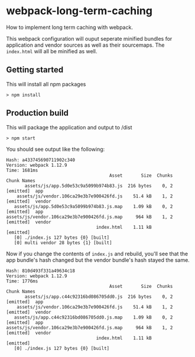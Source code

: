 # webpack-long-term-caching

How to implement long term caching with webpack.

This webpack configuration will ouput seperate minified bundles for application and vendor sources as well as their sourcemaps. The `index.html` will all be minified as well.

## Getting started

This will install all npm packages

    > npm install

## Production build

This will package the application and output to /dist

    > npm start

You should see output like the following:

```
Hash: a433745690711902c340
Version: webpack 1.12.9
Time: 1681ms
                                       Asset       Size  Chunks             Chunk Names
       assets/js/app.5d0e53c9a5099b974b83.js  216 bytes    0, 2  [emitted]  app
    assets/js/vendor.106ca29e3b7e900426fd.js    51.4 kB    1, 2  [emitted]  vendor
   assets/js/app.5d0e53c9a5099b974b83.js.map    1.09 kB    0, 2  [emitted]  app
assets/js/vendor.106ca29e3b7e900426fd.js.map     964 kB    1, 2  [emitted]  vendor
                                  index.html    1.11 kB          [emitted]
   [0] ./index.js 127 bytes {0} [built]
   [0] multi vendor 28 bytes {1} [built]
```

Now if you change the contents of `index.js` and rebuild, you'll see that the app bundle's hash changed but the vendor bundle's hash stayed the same.

```
Hash: 810d493f331a49634c18
Version: webpack 1.12.9
Time: 1776ms
                                       Asset       Size  Chunks             Chunk Names
       assets/js/app.c44c92316bd086705dd0.js  216 bytes    0, 2  [emitted]  app
    assets/js/vendor.106ca29e3b7e900426fd.js    51.4 kB    1, 2  [emitted]  vendor
   assets/js/app.c44c92316bd086705dd0.js.map    1.09 kB    0, 2  [emitted]  app
assets/js/vendor.106ca29e3b7e900426fd.js.map     964 kB    1, 2  [emitted]  vendor
                                  index.html    1.11 kB          [emitted]
   [0] ./index.js 127 bytes {0} [built]
```